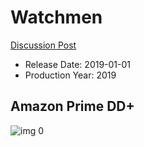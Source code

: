 # Watchmen

[Discussion Post](https://www.avsforum.com/threads/bass-eq-for-filtered-movies.2995212/post-58856054)

* Release Date: 2019-01-01
* Production Year: 2019

## Amazon Prime DD+

![img 0](https://i.imgur.com/ecUB6AU.jpg)

